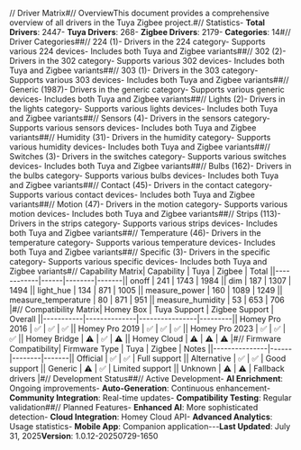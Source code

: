 // Driver Matrix#// OverviewThis document provides a comprehensive overview of all drivers in the Tuya Zigbee project.#// Statistics- **Total Drivers**: 2447- **Tuya Drivers**: 268- **Zigbee Drivers**: 2179- **Categories**: 14#// Driver Categories##// 224 (1)- Drivers in the 224 category- Supports various 224 devices- Includes both Tuya and Zigbee variants##// 302 (2)- Drivers in the 302 category- Supports various 302 devices- Includes both Tuya and Zigbee variants##// 303 (1)- Drivers in the 303 category- Supports various 303 devices- Includes both Tuya and Zigbee variants##// Generic (1987)- Drivers in the generic category- Supports various generic devices- Includes both Tuya and Zigbee variants##// Lights (2)- Drivers in the lights category- Supports various lights devices- Includes both Tuya and Zigbee variants##// Sensors (4)- Drivers in the sensors category- Supports various sensors devices- Includes both Tuya and Zigbee variants##// Humidity (31)- Drivers in the humidity category- Supports various humidity devices- Includes both Tuya and Zigbee variants##// Switches (3)- Drivers in the switches category- Supports various switches devices- Includes both Tuya and Zigbee variants##// Bulbs (162)- Drivers in the bulbs category- Supports various bulbs devices- Includes both Tuya and Zigbee variants##// Contact (45)- Drivers in the contact category- Supports various contact devices- Includes both Tuya and Zigbee variants##// Motion (47)- Drivers in the motion category- Supports various motion devices- Includes both Tuya and Zigbee variants##// Strips (113)- Drivers in the strips category- Supports various strips devices- Includes both Tuya and Zigbee variants##// Temperature (46)- Drivers in the temperature category- Supports various temperature devices- Includes both Tuya and Zigbee variants##// Specific (3)- Drivers in the specific category- Supports various specific devices- Includes both Tuya and Zigbee variants#// Capability Matrix| Capability | Tuya | Zigbee | Total ||------------|------|--------|-------|| onoff | 241 | 1743 | 1984 || dim | 187 | 1307 | 1494 || light_hue | 134 | 871 | 1005 || measure_power | 160 | 1089 | 1249 || measure_temperature | 80 | 871 | 951 || measure_humidity | 53 | 653 | 706 |#// Compatibility Matrix| Homey Box | Tuya Support | Zigbee Support | Overall ||-----------|--------------|----------------|---------|| Homey Pro 2016 | ✅ | ✅ | ✅ || Homey Pro 2019 | ✅ | ✅ | ✅ || Homey Pro 2023 | ✅ | ✅ | ✅ || Homey Bridge | ⚠️ | ✅ | ⚠️ || Homey Cloud | ⚠️ | ⚠️ | ⚠️ |#// Firmware Compatibility| Firmware Type | Tuya | Zigbee | Notes ||---------------|------|--------|-------|| Official | ✅ | ✅ | Full support || Alternative | ✅ | ✅ | Good support || Generic | ⚠️ | ✅ | Limited support || Unknown | ⚠️ | ⚠️ | Fallback drivers |#// Development Status##// Active Development- **AI Enrichment**: Ongoing improvements- **Auto-Generation**: Continuous enhancement- **Community Integration**: Real-time updates- **Compatibility Testing**: Regular validation##// Planned Features- **Enhanced AI**: More sophisticated detection- **Cloud Integration**: Homey Cloud API- **Advanced Analytics**: Usage statistics- **Mobile App**: Companion application---**Last Updated**: July 31, 2025**Version**: 1.0.12-20250729-1650